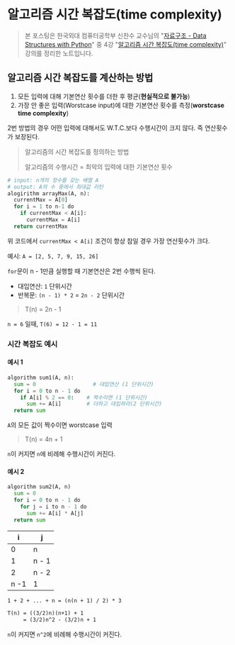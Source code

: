 # 알고리즘 시간 복잡도(time complexity)

> 본 포스팅은 한국외대 컴퓨터공학부 신찬수 교수님의 "[자료구조 - Data Structures with Python](https://www.youtube.com/playlist?list=PLsMufJgu5933ZkBCHS7bQTx0bncjwi4PK)" 중 4강 "[알고리즘 시간 복잡도(time complexity)](https://youtube.com/watch?v=ysn9dLDNLEU)" 강의를 정리한 노트입니다.

## 알고리즘 시간 복잡도를 계산하는 방법

1. 모든 입력에 대해 기본연산 횟수를 더한 후 평균(__현실적으로 불가능__)
2. 가장 안 좋은 입력(Worstcase input)에 대한 기본연산 횟수를 측정(__worstcase time complexity__)

2번 방법의 경우 어떤 입력에 대해서도 W.T.C.보다 수행시간이 크지 않다. 즉 연산횟수가 보장된다.

> 알고리즘의 시간 복잡도를 정의하는 방법
>
> 알고리즘의 수행시간 = 최악의 입력에 대한 기본연산 횟수

```py
# input: n개의 정수를 갖는 배열 A
# output: A의 수 중에서 최대값 리턴
alogirithm arrayMax(A, n):
  currentMax = A[0]
  for i = 1 to n-1 do
    if currentMax < A[i]:
      currentMax = A[i]
  return currentMax
```

위 코드에서 `currentMax < A[i]` 조건이 항상 참일 경우 가장 연산횟수가 크다.

예시: `A = [2, 5, 7, 9, 15, 26]`

`for`문이 n - 1만큼 실행할 때 기본연산은 2번 수행씩 된다.

- 대입연산: `1` 단위시간
- 반복문: `(n - 1) * 2` = `2n - 2` 단위시간

> T(n) = 2n - 1

`n = 6` 일때, `T(6) = 12 - 1 = 11`

### 시간 복잡도 예시

#### 예시 1

```py
algorithm sum1(A, n):
  sum = 0                  # 대입연산 (1 단위시간)
  for i = 0 to n - 1 do
    if A[i] % 2 == 0:    # 짝수이면 (1 단위시간)
      sum += A[i]        # 더하고 대입하라(2 단위시간)
  return sum
```

`A`의 모든 값이 짝수이면 worstcase 입력

> T(n) = 4n + 1

`n`이 커지면 `n`에 비례해 수행시간이 커진다.

#### 예시 2

```py
algorithm sum2(A, n)
  sum = 0
  for i = 0 to n - 1 do
    for j = i to n - 1 do
      sum += A[i] * A[j]
  return sum
```

| i    | j     |
|------|-------|
| 0    | n     |
| 1    | n - 1 |
| 2    | n - 2 |
| n -1 | 1     |

```txt
1 + 2 + ... + n = (n(n + 1) / 2) * 3

T(n) = ((3/2)n)(n+1) + 1
     = (3/2)n^2 - (3/2)n + 1
```

`n`이 커지면 `n^2`에 비례해 수행시간이 커진다.
